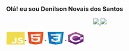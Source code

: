 ### Olá! eu sou Denilson Novais dos Santos

<div align="center" style="display: inline_block">
  <a href="https://github.com/denilson1394/denilson1394">
  <img height="160em" src="https://github-readme-stats.vercel.app/api?username=denilson1394&show_icons=true&theme=dracula&include_all_commits=true&count_private=true"/>
  <img height="160em" src="https://github-readme-stats.vercel.app/api/top-langs/?username=denilson1394&layout=compact&langs_count=7&theme=dracula"/>
</div>

<div style="display: inline_block"><br>
  <img align="center" alt="Rafa-Js" height="35" width="50" src="https://raw.githubusercontent.com/devicons/devicon/master/icons/javascript/javascript-plain.svg">
  <img align="center" alt="Rafa-HTML" height="35" width="50" src="https://raw.githubusercontent.com/devicons/devicon/master/icons/html5/html5-original.svg">
  <img align="center" alt="Rafa-CSS" height="35" width="50" src="https://raw.githubusercontent.com/devicons/devicon/master/icons/css3/css3-original.svg">
  <img align="center" alt="Rafa-Csharp" height="35" width="50" src="https://raw.githubusercontent.com/devicons/devicon/master/icons/csharp/csharp-original.svg">
</div>  
